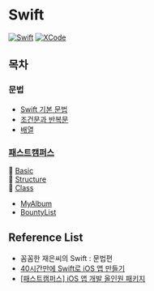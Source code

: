 # Swift
[![Swift](http://img.shields.io/badge/Swift-v.5.4-blue.svg?style=flat)](https://developer.apple.com/swift/)
[![XCode](http://img.shields.io/badge/XCode-v.12.4-orange.svg?style=flat)](https://developer.apple.com/xcode/whats-new/)

## 목차

### 문법
- [Swift 기본 문법](https://github.com/co3oing/Swift/blob/master/Swift01.%20Swift%20기본%20문법.md)
- [조건문과 반복문](https://github.com/co3oing/Swift/blob/master/Swift02.%20조건문과%20반복문.md)
- [배열](https://github.com/co3oing/Swift/blob/master/Swift03.%20배열.md)

### [패스트캠퍼스](https://github.com/co3oing/Swift/tree/master/Fast%20campus)
📁 [Basic](https://github.com/co3oing/Swift/tree/master/Fast%20campus/1_Basic)</br>
📁 [Structure](https://github.com/co3oing/Swift/tree/master/Fast%20campus/2_Structure)</br>
📁 [Class](https://github.com/co3oing/Swift/tree/master/Fast%20campus/3_Class)</br>

- [MyAlbum](https://github.com/co3oing/Swift/tree/master/Fast%20campus/MyAlbum)
- [BountyList](https://github.com/co3oing/Swift/tree/master/Fast%20campus/BountyList)

## Reference List

- 꼼꼼한 재은씨의 Swift : 문법편
- [40시간만에 Swift로 iOS 앱 만들기](https://devxoul.gitbooks.io/ios-with-swift-in-40-hours/content/)
- [[패스트캠퍼스] iOS 앱 개발 올인원 패키지](https://www.fastcampus.co.kr/dev_online_iosapp)
